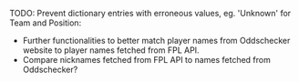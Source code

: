 TODO:
Prevent dictionary entries with erroneous values, eg. 'Unknown' for Team and Position:
  - Further functionalities to better match player names from Oddschecker website to player names fetched from FPL API.
  - Compare nicknames fetched from FPL API to names fetched from Oddschecker?
